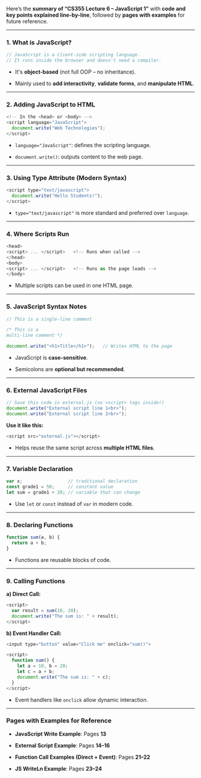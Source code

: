 Here’s the **summary of “CS355 Lecture 6 – JavaScript 1”** with **code and key points explained line-by-line**, followed by **pages with examples** for future reference.

---

### **1. What is JavaScript?**

```js
// JavaScript is a client-side scripting language.
// It runs inside the browser and doesn't need a compiler.
```

- It's **object-based** (not full OOP – no inheritance).
    
- Mainly used to **add interactivity**, **validate forms**, and **manipulate HTML**.
    

---

### **2. Adding JavaScript to HTML**

```js
<!-- In the <head> or <body> -->
<script language="JavaScript">
  document.write("Web Technologies");
</script>
```

- `language="JavaScript"`: defines the scripting language.
    
- `document.write()`: outputs content to the web page.
    

---

### **3. Using Type Attribute (Modern Syntax)**

```js
<script type="text/javascript">
  document.write("Hello Students!");
</script>
```

- `type="text/javascript"` is more standard and preferred over `language`.
    

---

### **4. Where Scripts Run**

```js
<head>
<script> ... </script>   <!-- Runs when called -->
</head>
<body>
<script> ... </script>   <!-- Runs as the page loads -->
</body>
```

- Multiple scripts can be used in one HTML page.
    

---

### **5. JavaScript Syntax Notes**

```js
// This is a single-line comment

/* This is a 
multi-line comment */

document.write("<h1>Title</h1>");   // Writes HTML to the page
```

- JavaScript is **case-sensitive**.
    
- Semicolons are **optional but recommended**.
    

---

### **6. External JavaScript Files**

```js
// Save this code in external.js (no <script> tags inside!)
document.write("External script line 1<br>");
document.write("External script line 2<br>");
```

**Use it like this:**

```js
<script src="external.js"></script>
```

- Helps reuse the same script across **multiple HTML files**.
    

---

### **7. Variable Declaration**

```js
var x;                 // traditional declaration
const grade1 = 50;     // constant value
let sum = grade1 + 20; // variable that can change
```

- Use `let` or `const` instead of `var` in modern code.
    

---

### **8. Declaring Functions**

```js
function sum(a, b) {
  return a + b;
}
```

- Functions are reusable blocks of code.
    

---

### **9. Calling Functions**

**a) Direct Call:**

```js
<script>
  var result = sum(10, 20);
  document.write("The sum is: " + result);
</script>
```

**b) Event Handler Call:**

```js
<input type="button" value="Click me" onclick="sum()">

<script>
  function sum() {
    let a = 10, b = 20;
    let c = a + b;
    document.write("The sum is: " + c);
  }
</script>
```

- Event handlers like `onclick` allow dynamic interaction.
    

---

### **Pages with Examples for Reference**

- **JavaScript Write Example**: Pages **13**
    
- **External Script Example**: Pages **14–16**
    
- **Function Call Examples (Direct + Event)**: Pages **21–22**
    
- **JS WriteLn Example**: Pages **23–24**